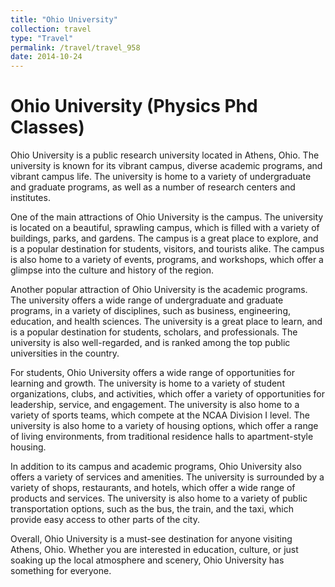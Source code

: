 ```yaml
---
title: "Ohio University"
collection: travel
type: "Travel"
permalink: /travel/travel_958
date: 2014-10-24
---
```


# Ohio University (Physics Phd Classes)
Ohio University is a public research university located in Athens, Ohio. The university is known for its vibrant campus, diverse academic programs, and vibrant campus life. The university is home to a variety of undergraduate and graduate programs, as well as a number of research centers and institutes.

One of the main attractions of Ohio University is the campus. The university is located on a beautiful, sprawling campus, which is filled with a variety of buildings, parks, and gardens. The campus is a great place to explore, and is a popular destination for students, visitors, and tourists alike. The campus is also home to a variety of events, programs, and workshops, which offer a glimpse into the culture and history of the region.

Another popular attraction of Ohio University is the academic programs. The university offers a wide range of undergraduate and graduate programs, in a variety of disciplines, such as business, engineering, education, and health sciences. The university is a great place to learn, and is a popular destination for students, scholars, and professionals. The university is also well-regarded, and is ranked among the top public universities in the country.

For students, Ohio University offers a wide range of opportunities for learning and growth. The university is home to a variety of student organizations, clubs, and activities, which offer a variety of opportunities for leadership, service, and engagement. The university is also home to a variety of sports teams, which compete at the NCAA Division I level. The university is also home to a variety of housing options, which offer a range of living environments, from traditional residence halls to apartment-style housing.

In addition to its campus and academic programs, Ohio University also offers a variety of services and amenities. The university is surrounded by a variety of shops, restaurants, and hotels, which offer a wide range of products and services. The university is also home to a variety of public transportation options, such as the bus, the train, and the taxi, which provide easy access to other parts of the city.

Overall, Ohio University is a must-see destination for anyone visiting Athens, Ohio. Whether you are interested in education, culture, or just soaking up the local atmosphere and scenery, Ohio University has something for everyone.
